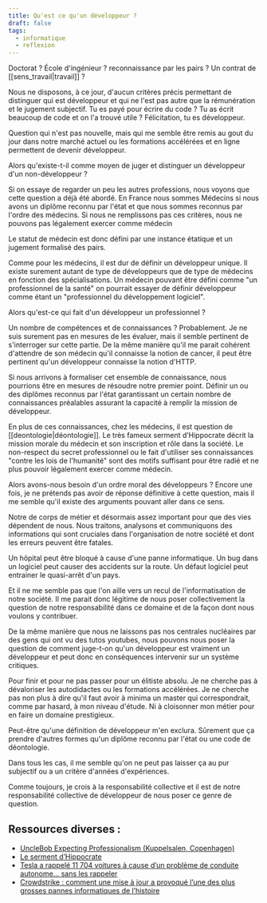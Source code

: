 ```yaml
---
title: Qu'est ce qu'un développeur ?
draft: false
tags:
  - informatique
  - reflexion
---
```


Doctorat ? École d'ingénieur ? reconnaissance par les pairs ? Un contrat de [[sens_travail|travail]] ?

Nous ne disposons, à ce jour, d'aucun critères précis permettant de distinguer qui est développeur et qui ne l'est pas autre que la rémunération et le jugement subjectif. Tu es payé pour écrire du code ? Tu as écrit beaucoup de code et on l'a trouvé utile ? Félicitation, tu es développeur.

Question qui n'est pas nouvelle, mais qui me semble être remis au gout du jour dans notre marché actuel ou les formations accélérées et en ligne permettent de devenir développeur.

Alors qu'existe-t-il comme moyen de juger et distinguer un développeur d'un non-développeur ?

Si on essaye de regarder un peu les autres professions, nous voyons que cette question a déjà été abordé. En France nous sommes Médecins si nous avons un diplôme reconnu par l'état et que nous sommes reconnus par l'ordre des médecins. Si nous ne remplissons pas ces critères, nous ne pouvons pas légalement exercer comme médecin

Le statut de médecin est donc défini par une instance étatique et un jugement formalisé des pairs.

Comme pour les médecins, il est dur de définir un développeur unique. Il existe surement autant de type de développeurs que de type de médecins en fonction des spécialisations. Un médecin pouvant être défini comme "un professionnel de la santé" on pourrait essayer de définir développeur comme étant un "professionnel du développement logiciel".

Alors qu'est-ce qui fait d'un développeur un professionnel ?

Un nombre de compétences et de connaissances ? Probablement. Je ne suis surement pas en mesures de les évaluer, mais il semble pertinent de s'interroger sur cette partie. De la même manière qu'il me parait cohérent d'attendre de son médecin qu'il connaisse la notion de cancer, il peut être pertinent qu'un développeur connaisse la notion d'HTTP.

Si nous arrivons à formaliser cet ensemble de connaissance, nous pourrions être en mesures de résoudre notre premier point. Définir un ou des diplômes reconnus par l'état garantissant un certain nombre de connaissances préalables assurant la capacité à remplir la mission de développeur.

En plus de ces connaissances, chez les médecins, il est question de [[deontologie|déontologie]]. Le très fameux serment d’Hippocrate décrit la mission morale du médecin et son inscription et rôle dans la société. Le non-respect du secret professionnel ou le fait d'utiliser ses connaissances "contre les lois de l'humanité" sont des motifs suffisant pour être radié et ne plus pouvoir légalement exercer comme médecin.

Alors avons-nous besoin d'un ordre moral des développeurs ? Encore une fois, je ne prétends pas avoir de réponse définitive à cette question, mais il me semble qu'il existe des arguments pouvant aller dans ce sens.

Notre de corps de métier et désormais assez important pour que des vies dépendent de nous. Nous traitons, analysons et communiquons des informations qui sont cruciales dans l'organisation de notre société et dont les erreurs peuvent être fatales.

Un hôpital peut être bloqué à cause d'une panne informatique. Un bug dans un logiciel peut causer des accidents sur la route. Un défaut logiciel peut entrainer le quasi-arrêt d'un pays.

Et il ne me semble pas que l'on aille vers un recul de l'informatisation de notre société. Il me parait donc légitime de nous poser collectivement la question de notre responsabilité dans ce domaine et de la façon dont nous voulons y contribuer.

De la même manière que nous ne laissons pas nos centrales nucléaires par des gens qui ont vu des tutos youtubes, nous pouvons nous poser la question de comment juge-t-on qu'un développeur est vraiment un développeur et peut donc en conséquences intervenir sur un système critiques.

Pour finir et pour ne pas passer pour un élitiste absolu. Je ne cherche pas à dévaloriser les autodidactes ou les formations accélérées. Je ne cherche pas non plus à dire qu'il faut avoir à minima un master qui correspondrait, comme par hasard, à mon niveau d'étude. Ni à cloisonner mon métier pour en faire un domaine prestigieux.

Peut-être qu'une définition de développeur m'en exclura. Sûrement que ça prendre d'autres formes qu'un diplôme reconnu par l'état ou une code de déontologie.

Dans tous les cas, il me semble qu'on ne peut pas laisser ça au pur subjectif ou a un critère d'années d'expériences.

Comme toujours, je crois à la responsabilité collective et il est de notre responsabilité collective de développeur de nous poser ce genre de question.

## Ressources diverses :

- [UncleBob Expecting Professionalism (Kuppelsalen, Copenhagen)](https://www.youtube.com/watch?v=BSaAMQVq01E)
- [Le serment d’Hippocrate](https://www.conseil-national.medecin.fr/medecin/devoirs-droits/serment-dhippocrate)
- [Tesla a rappelé 11 704 voitures à cause d’un problème de conduite autonome… sans les rappeler](https://www.numerama.com/vroom/751908-tesla-a-rappele-11-704-voitures-a-cause-dun-probleme-de-conduite-autonome-sans-les-rappeler.html)
- [Crowdstrike : comment une mise à jour a provoqué l’une des plus grosses pannes informatiques de l’histoire](https://www.frandroid.com/culture-tech/securite-applications/2085652_crowdstrike-comment-une-mise-a-jour-a-provoque-lune-des-plus-grosses-pannes-informatiques-de-lhistoire)
